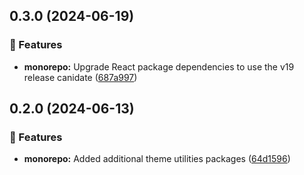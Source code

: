 ## 0.3.0 (2024-06-19)


### 🚀 Features

- **monorepo:** Upgrade React package dependencies to use the v19 release canidate ([687a997](https://github.com/storm-software/cyclone-ui/commit/687a997))

## 0.2.0 (2024-06-13)


### 🚀 Features

- **monorepo:** Added additional theme utilities packages ([64d1596](https://github.com/storm-software/cyclone-ui/commit/64d1596))